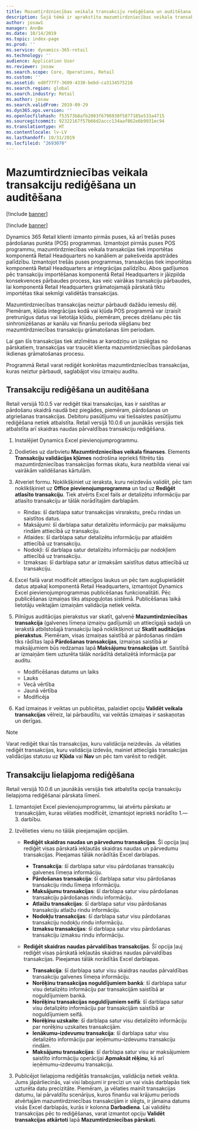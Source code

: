 ```yaml
---
title: Mazumtirdzniecības veikala transakciju rediģēšana un auditēšana
description: Šajā tēmā ir aprakstīta mazumtirdzniecības veikala transakciju rediģēšanas un auditēšanas funkcionalitāte.
author: josaw1
manager: AnnBe
ms.date: 10/14/2019
ms.topic: index-page
ms.prod: ''
ms.service: dynamics-365-retail
ms.technology: ''
audience: Application User
ms.reviewer: josaw
ms.search.scope: Core, Operations, Retail
ms.custom: ''
ms.assetid: ed0f77f7-3609-4330-bebd-ca3134575216
ms.search.region: global
ms.search.industry: Retail
ms.author: josaw
ms.search.validFrom: 2019-09-29
ms.dyn365.ops.version: ''
ms.openlocfilehash: f53573b8afb2003f6796930f5877185e533a4715
ms.sourcegitcommit: 92322167f57b66d2accc134aaf862e6b9931ec94
ms.translationtype: HT
ms.contentlocale: lv-LV
ms.lasthandoff: 10/31/2019
ms.locfileid: "2693070"
---
```

# <a name="edit-and-audit-retail-store-transactions"></a>Mazumtirdzniecības veikala transakciju rediģēšana un auditēšana

[!include [banner](includes/banner.md)]

[!include [banner](includes/preview-banner.md)]

Dynamics 365 Retail klienti izmanto pirmās puses, kā arī trešās puses pārdošanas punkta (POS) programmas. Izmantojot pirmās puses POS programmu, mazumtirdzniecības veikala transakcijas tiek importētas komponentā Retail Headquarters no kanāliem ar pakešveida apstrādes palīdzību. Izmantojot trešās puses programmas, transakcijas tiek importētas komponentā Retail Headquarters ar integrācijas palīdzību. Abos gadījumos pēc transakciju importēšanas komponentā Retail Headquarters ir jāizpilda konsekvences pārbaudes process, kas veic vairākas transakciju pārbaudes, lai komponentā Retail Headquarters grāmatojamajā pārskatā tiktu importētas tikai sekmīgi validētās transakcijas. 

Mazumtirdzniecības transakcijas neiztur pārbaudi dažādu iemeslu dēļ. Piemēram, kļūda integrācijas kodā vai kļūda POS programmā var izraisīt pretrunīgus datus vai lietotāja kļūdu, piemēram, preces dzēšanu pēc tās sinhronizēšanas ar kanālu vai finanšu perioda slēgšanu bez mazumtirdzniecības transakciju grāmatošanas šim periodam.

Lai gan šīs transakcijas tiek atzīmētas ar karodziņu un izslēgtas no pārskatiem, transakcijas var traucēt klienta mazumtirdzniecības pārdošanas ikdienas grāmatošanas procesu.

Programmā Retail varat rediģēt konkrētas mazumtirdzniecības transakcijas, kuras neiztur pārbaudi, saglabājot visu izmaiņu auditu. 

## <a name="edit-and-audit-transactions"></a>Transakciju rediģēšana un auditēšana

Retail versijā 10.0.5 var rediģēt tikai transakcijas, kas ir saistītas ar pārdošanu skaidrā naudā bez piegādes, piemēram, pārdošanas un atgriešanas transakcijas. Debitoru pasūtījumu vai tiešsaistes pasūtījumu rediģēšana netiek atbalstīta. Retail versijā 10.0.6 un jaunākās versijās tiek atbalstīta arī skaidras naudas pārvaldības transakciju rediģēšana.

1. Instalējiet Dynamics Excel pievienojumprogrammu.

2. Dodieties uz darbvietu **Mazumtirdzniecības veikala finanses**. Elements **Transakciju validācijas kļūmes** nodrošina iepriekš filtrētu tās mazumtirdzniecības transakcijas formas skatu, kura neatbilda vienai vai vairākām validēšanas kārtulām.
 
3. Atveriet formu. Noklikšķiniet uz ieraksta, kuru neizdevās validēt, pēc tam noklikšķiniet uz **Office pievienojumprogramma** un tad uz **Rediģēt atlasīto transakciju**. Tiek atvērts Excel fails ar detalizētu informāciju par atlasīto transakciju ar tālāk norādītajām darblapām.

    - Rindas: šī darblapa satur transakcijas virsrakstu, preču rindas un saistītos datus.
    - Maksājumi: šī darblapa satur detalizētu informāciju par maksājumu rindām attiecībā uz transakciju.
    - Atlaides: šī darblapa satur detalizētu informāciju par atlaidēm attiecībā uz transakciju.
    - Nodokļi: šī darblapa satur detalizētu informāciju par nodokļiem attiecībā uz transakciju.
    - Izmaksas: šī darblapa satur ar izmaksām saistītus datus attiecībā uz transakciju.

4. Excel failā varat modificēt attiecīgos laukus un pēc tam augšupielādēt datus atpakaļ komponentā Retail Headquarters, izmantojot Dynamics Excel pievienojumprogrammas publicēšanas funkcionalitāti. Pēc publicēšanas izmaiņas tiks atspoguļotas sistēmā. Publicēšanas laikā lietotāju veiktajām izmaiņām validācija netiek veikta.

5. Pilnīgus auditācijas pierakstus var skatīt, galvenē **Mazumtirdzniecības transakcija** (galvenes līmeņa izmaiņu gadījumā) un attiecīgajā sadaļā un ierakstā atbilstošajā transakciju lapā noklikšķinot uz **Skatīt auditācijas pierakstus**. Piemēram, visas izmaiņas saistībā ar pārdošanas rindām tiks rādītas lapā **Pārdošanas transakcijas**, izmaiņas saistībā ar maksājumiem būs redzamas lapā **Maksājumu transakcijas** utt. Saistībā ar izmaiņām tiem uzturēta tālāk norādītā detalizētā informācija par auditu.

   - Modificēšanas datums un laiks
   - Lauks 
   - Vecā vērtība
   - Jaunā vērtība
   - Modificēja

6. Kad izmaiņas ir veiktas un publicētas, palaidiet opciju **Validēt veikala transakcijas** vēlreiz, lai pārbaudītu, vai veiktās izmaiņas ir saskaņotas un derīgas.

> [!NOTE]
> Varat rediģēt tikai tās transakcijas, kuru validācija neizdevās. Ja vēlaties rediģēt transakcijas, kuru validācija izdevās, mainiet attiecīgās transakcijas validācijas statusu uz **Kļūda** vai **Nav** un pēc tam varēsit to rediģēt. 


## <a name="bulk-edit-transactions"></a>Transakciju lielapjoma rediģēšana

Retail versijā 10.0.6 un jaunākās versijās tiek atbalstīta opcija transakciju lielapjoma rediģēšanai pārskata līmenī. 

1. Izmantojiet Excel pievienojumprogrammu, lai atvērtu pārskatu ar transakcijām, kuras vēlaties modificēt, izmantojot iepriekš norādīto 1.—3. darbību.

2. Izvēlieties vienu no tālāk pieejamajām opcijām.

    - **Rediģēt skaidras naudas un pārvedumu transakcijas**. Šī opcija ļauj rediģēt visas pārskatā iekļautās skaidras naudas un pārvedumu transakcijas. Pieejamas tālāk norādītās Excel darblapas.
    
       - **Transakcija**: šī darblapa satur visu pārdošanas transakciju galvenes līmeņa informāciju.
       - **Pārdošanas transakcija**: šī darblapa satur visu pārdošanas transakciju rindu līmeņa informāciju.
       - **Maksājumu transakcijas**: šī darblapa satur visu pārdošanas transakciju pārdošanas rindu informāciju.
       - **Atlaižu transakcijas**: šī darblapa satur visu pārdošanas transakciju atlaižu rindu informāciju.
       - **Nodokļu transakcijas**: šī darblapa satur visu pārdošanas transakciju nodokļu rindu informāciju.
       - **Izmaksu transakcijas**: šī darblapa satur visu pārdošanas transakciju izmaksu rindu informāciju.

    - **Rediģēt skaidras naudas pārvaldības transakcijas**. Šī opcija ļauj rediģēt visas pārskatā iekļautās skaidras naudas pārvaldības transakcijas. Pieejamas tālāk norādītās Excel darblapas.
     
       - **Transakcija**: šī darblapa satur visu skaidras naudas pārvaldības transakciju galvenes līmeņa informāciju.
       - **Norēķinu transakcijas noguldījumiem bankā**: šī darblapa satur visu detalizēto informāciju par transakcijām saistībā ar noguldījumiem bankā.
       - **Norēķinu transakcijas noguldījumiem seifā**: šī darblapa satur visu detalizēto informāciju par transakcijām saistībā ar noguldījumiem seifā.
       - **Norēķinu uzskaite**: šī darblapa satur visu detalizēto informāciju par norēķinu uzskaites transakcijām.
       - **Ienākumu–izdevumu transakcija**: šī darblapa satur visu detalizēto informāciju par ieņēmumu–izdevumu transakciju rindām.
       - **Maksājumu transakcijas**: šī darblapa satur visu ar maksājumiem saistīto informāciju operācijai **Apmaksāt rēķinu**, kā arī ieņēmumu–izdevumu transakciju.

3.  Publicējot lielapjoma rediģētās transakcijas, validācija netiek veikta. Jums jāpārliecinās, vai visi labojumi ir precīzi un vai visās darblapās tiek uzturēta datu precizitāte. Piemēram, ja vēlaties mainīt transakcijas datumu, lai pārvaldītu scenārijus, kuros finanšu vai krājumu periods atvērtajām mazumtirdzniecības transakcijām ir slēgts, ir jāmaina datums visās Excel darblapās, kurās ir kolonna **Darbadiena**. Lai validētu transakcijas pēc to rediģēšanas, varat izmantot opciju **Validēt transakcijas atkārtoti** lapā **Mazumtirdzniecības pārskati**.
